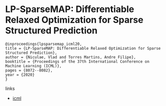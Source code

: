 # LP-SparseMAP: Differentiable Relaxed Optimization for Sparse Structured Prediction

```
@inproceedings{lpsparsemap_icml20,
title = {LP-SparseMAP: Differentiable Relaxed Optimization for Sparse Structured Prediction},
author = {Niculae, Vlad and Torres Martins, Andre Filipe},
booktitle = {Proceedings of the 37th International Conference on Machine Learning (ICML)},
pages = {8072--8082},
year = {2020}
}
```

links
- [icml](https://proceedings.icml.cc/book/3992.pdf)
